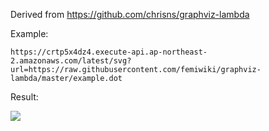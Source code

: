 Derived from https://github.com/chrisns/graphviz-lambda

Example:

    https://crtp5x4dz4.execute-api.ap-northeast-2.amazonaws.com/latest/svg?url=https://raw.githubusercontent.com/femiwiki/graphviz-lambda/master/example.dot

Result:

![](https://crtp5x4dz4.execute-api.ap-northeast-2.amazonaws.com/latest/svg?url=https://raw.githubusercontent.com/femiwiki/graphviz-lambda/master/example.dot)

